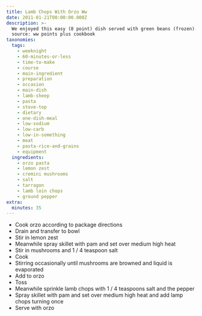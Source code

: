 ```yaml
---
title: Lamb Chops With Orzo Ww
date: 2011-01-21T00:00:00.000Z
description: >-
  We enjoyed this easy (8 point) dish served with green beans (frozen). recipe
  source: ww points plus cookbook
taxonomies:
  tags:
    - weeknight
    - 60-minutes-or-less
    - time-to-make
    - course
    - main-ingredient
    - preparation
    - occasion
    - main-dish
    - lamb-sheep
    - pasta
    - stove-top
    - dietary
    - one-dish-meal
    - low-sodium
    - low-carb
    - low-in-something
    - meat
    - pasta-rice-and-grains
    - equipment
  ingredients:
    - orzo pasta
    - lemon zest
    - cremini mushrooms
    - salt
    - tarragon
    - lamb loin chops
    - ground pepper
extra:
  minutes: 35
---
```

 - Cook orzo according to package directions
 - Drain and transfer to bowl
 - Stir in lemon zest
 - Meanwhile spray skillet with pam and set over medium high heat
 - Stir in mushrooms and 1 / 4 teaspoon salt
 - Cook
 - Stirring occasionally until mushrooms are browned and liquid is evaporated
 - Add to orzo
 - Toss
 - Meanwhile sprinkle lamb chops with 1 / 4 teaspoons salt and the pepper
 - Spray skillet with pam and set over medium high heat and add lamp chops turning once
 - Serve with orzo
